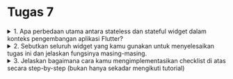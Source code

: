 # Tugas 7

<details>
<summary>1. Apa perbedaan utama antara stateless dan stateful widget dalam konteks pengembangan aplikasi Flutter?</summary>

* Stateless
    + tidak punya state, tidak bisa berubah dengan sendirinya melalui tindakan internal.
    + Stateless widget diubah oleh peristiwa eksternal pada widget induk di dalam pohon widget
    + memungkinkan widget induk tertentu dalam pohon widget untuk mengontrol bagaimana mereka dibangun.
    + Widget anak akan menerima deskripsi atau karakteristiknya dari widget induk dan tidak dapat mengubahnya sendiri.
    + Stateless widget hanya memiliki properti final yang ditentukan selama konstruksi, dan itulah satu-satunya hal yang perlu dibangun di layar perangkat

* Stateful
    + dapat mengubah deskripsinya secara dinamis selama hidupnya.
    + bersifat immutable, tetapi mereka memiliki class State yang mewakili status saat ini dari widget tersebut
</details>

<details>
<summary>2. Sebutkan seluruh widget yang kamu gunakan untuk menyelesaikan tugas ini dan jelaskan fungsinya masing-masing.</summary>

* ```MyHomePage``` digunakan sebagai halaman utama aplikasi yang berisi daftar item toko.
* ```Scaffold``` digunakan untuk membuat tata letak dasar aplikasi dan mengatur kerangka umum tampilan halaman
* ```AppBar``` digunakan untuk menampilkan judul aplikasi di bilah atas dan sebagai tanda pengenal aplikasi.
* ```Padding``` digunakan untuk mengatur jarak atau margin di antara widget anaknya
* ```ShopCard``` digunakan untuk menampilkan setiap item toko dalam bentuk kartu
* ```Icon``` digunakan untuk menampilkan ikon untuk item toko
* ```Text``` digunakan untuk menampilkan text untuk nama item toko 
* ```SnackBar``` digunakan untuk menampilkan pesan yang muncul ketika salah satu tombol ditekan
* ```ScaffoldMessenger``` digunakan untuk menampilkan pesan snackbar ketika salah satu tombol ditekan
* ```SingleChildScrollView```
* ```Column``` digunakan untuk menampilkan children secara vertikal
* ```GridView.count``` digunakan untuk membuat grid layout dengan jumlah baris dan kolom yang dapat diatur
* ```ShopItem``` digunakan untuk merepresentasikan item toko 
* ```Material``` digunakan untuk  mengatur latar belakang kartu item toko
* ```InkWell``` digunakan untuk membuat area responsif terhadap sentuhan. Ketika di-klik, widget ini menampilkan ```SnackBar``` yang memberikan pesan
* ```Container``` digunakan untuk mengelompokkan ikon dan teks dalam kartu item toko

</details>

<details>
<summary>3. Jelaskan bagaimana cara kamu mengimplementasikan checklist di atas secara step-by-step (bukan hanya sekadar mengikuti tutorial)</summary>

- [x] Membuat sebuah program Flutter baru dengan tema inventory seperti tugas-tugas sebelumnya.

    * Pada cmd, generate proyek flutter baru dengan perintah ```flutter create gmart``` pada folder tempat proyek flutter akan dibuat
    * Buat file ```menu.dart``` pada direktori ```gmart/lib```, dan tambahkan ```import 'package:flutter/material.dart';``` pada baris pertamanya
    * Pada file ```main.dart```, _cut_ kode dari baris 39 hingga akhir dan _paste_ pada ```menu.dart```
    * Pada file ```main.dart```, tambahkan ```import 'package:gmart/menu.dart';```pada baris pertamanya supaya tidak error karena class MyHomePage sudah dipindahkan ke ```menu.dart``` dan ubah ```MyHomePage(title: 'Flutter Demo Home Page')``` menjadi ```MyHomePage()``` saja.
    * Pada ```menu.dart```, ubah ```({super.key, required this.title})``` menjadi ```({Key? key}) : super(key: key);```, hapus ```final String title;``` sampai bawah dan tambahkan widget build sehingga bentuk kodenya menjadi berikut:
    ``` dart
    class MyHomePage extends StatelessWidget {
        MyHomePage({Key? key}) : super(key: key);

        @override
        Widget build(BuildContext context) {
            return Scaffold(
                ...
            );
        }
    }
    ```

- [x] Membuat tiga tombol sederhana dengan ikon dan teks untuk:
    - [x] Melihat daftar item (```Lihat Item```)
    - [x] Menambah item (```Tambah Item```)
    - [x] Logout (```Logout```)

    * untuk menambah card, kita dapat mendifine tipe dengan menambahkan
    ``` dart
    class ShopItem {
        final String name;
        final IconData icon;

        ShopItem(this.name, this.icon);
    }
    ```

    * tambahkan barang-barang yang dijual (nama, harga, dan icon barang tersebut) dengan kode berikut di bawah ```MyHomePage({Key? key}) : super(key: key);```
    ``` dart
    final List<ShopItem> items = [
        ShopItem("Lihat Produk", Icons.checklist),
        ShopItem("Tambah Produk", Icons.add_shopping_cart),
        ShopItem("Logout", Icons.logout),
    ];
    ```

    * tambahkan kode berikut di dalam widget build
    ``` dart
        class ShopCard extends StatelessWidget {
            final ShopItem item;

            const ShopCard(this.item, {super.key}); // Constructor

            @override
            Widget build(BuildContext context) {
                return Material(
                color: Colors.indigo,
                child: InkWell(
                    // Area responsive terhadap sentuhan
                    onTap: () {
                    // Memunculkan SnackBar ketika diklik
                    ScaffoldMessenger.of(context)
                        ..hideCurrentSnackBar()
                        ..showSnackBar(SnackBar(
                            content: Text("Kamu telah menekan tombol ${item.name}!")));
                    },
                    child: Container(
                    // Container untuk menyimpan Icon dan Text
                    padding: const EdgeInsets.all(8),
                    child: Center(
                        child: Column(
                        mainAxisAlignment: MainAxisAlignment.center,
                        children: [
                            Icon(
                            item.icon,
                            color: Colors.white,
                            size: 30.0,
                            ),
                            const Padding(padding: EdgeInsets.all(3)),
                            Text(
                            item.name,
                            textAlign: TextAlign.center,
                            style: const TextStyle(color: Colors.white),
                            ),
                        ],
                        ),
                    ),
                    ),
                ),
                );
            }
        }
    ```

- [x] Memunculkan ```Snackbar``` dengan tulisan:
    - [x] "Kamu telah menekan tombol Lihat Item" ketika tombol ```Lihat Item``` ditekan.
    - [x] "Kamu telah menekan tombol Tambah Item" ketika tombol ```Tambah Item``` ditekan.
    - [x] "Kamu telah menekan tombol Logout" ketika tombol ```Logout``` ditekan.

    * untuk menambahkan ```snackbar``` dapat menambahkan kode berikut di ```menu.dart``` pada widget build pada class ShopCard
    ``` dart
    onTap: () {
        // Memunculkan SnackBar ketika diklik
        ScaffoldMessenger.of(context)
        ..hideCurrentSnackBar()
        ..showSnackBar(SnackBar(
            content: Text("Kamu telah menekan tombol ${item.name}!")));
    },
    ```

- [x] BONUS! mengimplementasikan warna-warna yang berbeda untuk setiap tombol (```Lihat Item```, ```Tambah Item```, dan ```Logout```).

    * Pada file ```menu.dart```, tambahkan properti color pada class ShopItem
    ``` dart
    class ShopItem {
        final String name;
        final IconData icon;
        final Color color;

        ShopItem(this.name, this.icon, this.color);
    }
    ```
    * tambahkan warna pada ```List<ShopItem>``` sehingga menjadi
    ``` dart
        final List<ShopItem> items = [
            ShopItem("Lihat Item", Icons.checklist, const Color.fromARGB(255, 69, 168, 250)),
            ShopItem("Tambah Item", Icons.add_shopping_cart, Colors.indigo),
            ShopItem("Logout", Icons.logout, const Color.fromARGB(255, 200, 118, 146)),
        ];
    ``` 

    * untuk mengubah warna card sesuai dengan warna yang kita setting ubah widget build pada class ShopCard dari 
    ``` dart
    Widget build(BuildContext context) {
        return Material(
            color: Colors.indigo,
    ...
    )}
    ```

    menjadi
     
    ``` dart
    Widget build(BuildContext context) {
    return Material(
      color: item.color,
    ...
    )}
    ```
</details> 
 
